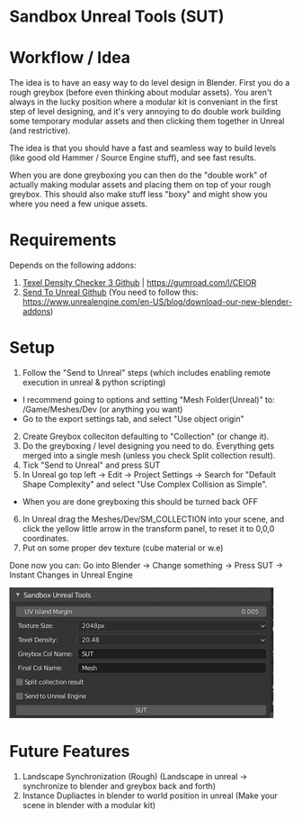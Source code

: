 # Sandbox Unreal Tools (SUT)

# Workflow / Idea
The idea is to have an easy way to do level design in Blender. First you do a rough greybox (before even thinking about modular assets). You aren't always in the lucky position where a modular kit is conveniant in the first step of level designing, and it's very annoying to do double work building some temporary modular assets and then clicking them together in Unreal (and restrictive).

The idea is that you should have a fast and seamless way to build levels (like good old Hammer / Source Engine stuff), and see fast results.

When you are done greyboxing you can then do the "double work" of actually making modular assets and placing them on top of your rough greybox. This should also make stuff less "boxy" and might show you where you need a few unique assets.


# Requirements
Depends on the following addons:

1. [Texel Density Checker 3 Github](https://github.com/mrven/Blender-Texel-Density-Checker) | https://gumroad.com/l/CEIOR
2. [Send To Unreal Github](https://github.com/EpicGames/BlenderTools) (You need to follow this: https://www.unrealengine.com/en-US/blog/download-our-new-blender-addons)

# Setup
1. Follow the "Send to Unreal" steps (which includes enabling remote execution in unreal & python scripting)
  * I recommend going to options and setting "Mesh Folder(Unreal)" to: /Game/Meshes/Dev (or anything you want)
  * Go to the export settings tab, and select "Use object origin"
2. Create Greybox colleciton defaulting to "Collection" (or change it).
3. Do the greyboxing / level designing you need to do. Everything gets merged into a single mesh (unless you check Split collection result).
4. Tick "Send to Unreal" and press SUT
5. In Unreal go top left -> Edit -> Project Settings -> Search for "Default Shape Complexity" and select "Use Complex Collision as Simple". 
  * When you are done greyboxing this should be turned back OFF
6. In Unreal drag the Meshes/Dev/SM_COLLECTION into your scene, and click the yellow little arrow in the transform panel, to reset it to 0,0,0 coordinates.
7. Put on some proper dev texture (cube material or w.e)


Done now you can:
Go into Blender -> Change something -> Press SUT -> Instant Changes in Unreal Engine


![SUT](assets/addon.png)

# Future Features
1. Landscape Synchronization (Rough) (Landscape in unreal -> synchronize to blender and greybox back and forth)
2. Instance Dupliactes in blender to world position in unreal (Make your scene in blender with a modular kit)
